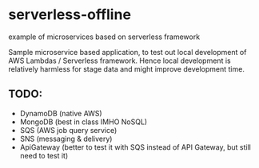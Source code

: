 # serverless-offline
example of microservices based on serverless framework

Sample microservice based application, to test out local development of AWS Lambdas / Serverless framework.
Hence local development is relatively harmless for stage data and might improve development time.

## TODO:
- DynamoDB (native AWS)
- MongoDB (best in class IMHO NoSQL)
- SQS (AWS job query service)
- SNS (messaging & delivery)
- ApiGateway (better to test it with SQS instead of API Gateway, but still need to test it)
